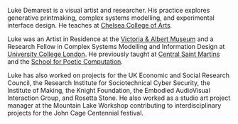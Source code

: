 Luke Demarest is a visual artist and researcher. His practice explores generative printmaking, complex systems modelling, and experimental interface design. He teaches at [Chelsea College of Arts](https://www.arts.ac.uk/colleges/chelsea-college-of-arts).

Luke was an Artist in Residence at the [Victoria & Albert Museum](https://www.vam.ac.uk/) and a Research Fellow in Complex Systems Modelling and Information Design at [University College London](https://www.ucl.ac.uk/). He previously taught at [Central Saint Martins](https://www.arts.ac.uk/colleges/central-saint-martins) and the [School for Poetic Computation](https://sfpc.study/).

Luke has also worked on projects for the UK Economic and Social Research Council, the Research Institute for Sociotechnical Cyber Security, the Institute of Making, the Knight Foundation, the Embodied AudioVisual Interaction Group, and Rosetta Stone. He also worked as a studio art project manager at the Mountain Lake Workshop contributing to interdisciplinary projects for the John Cage Centennial festival.
